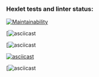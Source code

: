 ### Hexlet tests and linter status:
[![Maintainability](https://api.codeclimate.com/v1/badges/9b0970d42f7986ce0445/maintainability)](https://codeclimate.com/github/G-Man666/php-project-45/maintainability)

[![asciicast](https://asciinema.org/a/iNWvBe3dDDjhZztJXnazzfbqF)

[![asciicast](https://asciinema.org/a/RgJDCfScntonYcOhqU9kFJiPo)

[![asciicast](https://asciinema.org/a/OoEYhDaZhg3CaxitFkLOKjgbn.svg)](https://asciinema.org/a/OoEYhDaZhg3CaxitFkLOKjgbn)

[![asciicast](http://asciinema.org/a/QUBHtwPHRxwEkJUxlB8dQWgqa)

